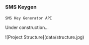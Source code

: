 <h3>SMS Keygen</h3>
<code>SMS Key Generator API</code>
<p>Under construction...</p>
![Project Structure](data/structure.jpg)